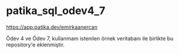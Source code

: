 # patika_sql_odev4_7

https://app.patika.dev/emirkaanercan

Ödev 4 ve Ödev 7, kullanmam istenilen örnek veritabanı ile birlikte bu repository'e eklenmiştir.
